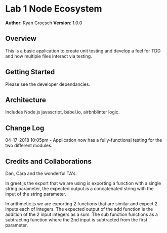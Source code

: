 # Lab 1 Node Ecosystem
**Author**: Ryan Groesch
**Version**: 1.0.0 
## Overview
This is a basic application to create unit testing and develop a feel for TDD and how multiple files interact via testing. 
## Getting Started
Please see the developer dependancies. 
## Architecture
Includes Node.js javascript, babel.io, airbnblinter logic. 
## Change Log
04-17-2018 10:05pm - Application now has a fully-functional testing for the two different modules.  
## Credits and Collaborations
Dan, Cara and the wonderful TA's.

In greet.js the export that we are using is exporting a function with a single string parameter, the expected output is a concatenated string with the input of the string parameter. 

In arithmetic.js we are exporting 2 functions that are similar and expect 2 inputs each of integers. The expected output of the add function is the addition of the 2 input integers as a sum. The sub function functions as a subtracting function where the 2nd input is subtracted from the first parameter. 
